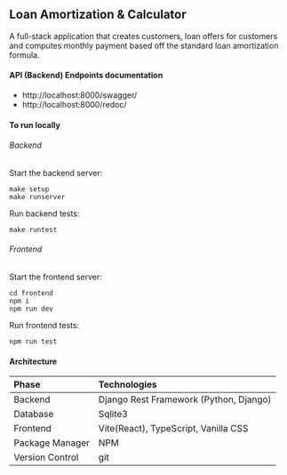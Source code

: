 ## Loan Amortization & Calculator
A full-stack application that creates customers, loan offers for customers and 
computes monthly payment based off the standard loan amortization formula.


#### API (Backend) Endpoints documentation
- http://localhost:8000/swagger/
- http://localhost:8000/redoc/


#### To run locally
###### Backend
Start the backend server:
```commandline
make setup
make runserver
```
Run backend tests:
```commandline
make runtest
```


###### Frontend
Start the frontend server:
```commandline
cd frontend
npm i
npm run dev
```
Run frontend tests:
```commandline
npm run test
```


#### Architecture
| Phase           | Technologies                           |
|:----------------|:---------------------------------------|
| Backend         | Django Rest Framework (Python, Django) |
| Database        | Sqlite3                                |
| Frontend        | Vite(React), TypeScript, Vanilla CSS   |
| Package Manager | NPM                                    |
| Version Control | git                                    |


